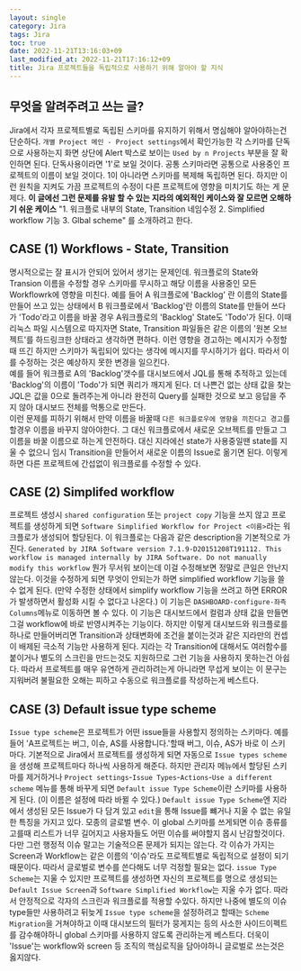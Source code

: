 ```yaml
---
layout: single
category: Jira
tags: Jira
toc: true
date: 2022-11-21T13:16:03+09
last_modified_at: 2022-11-21T17:16:12+09
title: Jira 프로젝트들을 독립적으로 사용하기 위해 알아야 할 지식
---
```


## 무엇을 알려주려고 쓰는 글?
Jira에서 각자 프로젝트별로 독립된 스키마를 유지하기 위해서 명심해야 알아야하는건 단순하다. `개별 Project 메인 - Project settings`에서 확인가능한 각 스키마를 단독으로 사용하는지 화면 상단에 Alert 박스로 보이는 `Used by n Projects` 부분을 잘 확인하면 된다. 단독사용이라면 '1'로 보일 것이다. 공통 스키마라면 공통으로 사용중인 프로젝트의 이름이 보일 것이다. 1이 아니라면 스키마를 복제해 독립하면 된다. 하지만 이런 원칙을 지켜도 가끔 프로젝트의 수정이 다른 프로젝트에 영향을 미치기도 하는 게 문제다. **이 글에선 그런 문제를 유발 할 수 있는 지라의 예외적인 케이스와 잘 모르면 오해하기 쉬운 케이스** "1. 워크플로 내부의 State, Transition 네임수정 2. Simplified workflow 기능 3. Glbal scheme" 를 소개하려고 한다.

## CASE (1) Workflows - State, Transition
명시적으로는 잘 표시가 안되어 있어서 생기는 문제인데. 워크플로의 State와 Transion 이름을 수정할 경우 스키마를 무시하고 해당 이름을 사용중인 모든 Workflowrk에 영향을 미친다. 예를 들어 A 워크플로에 'Backlog' 란 이름의 State를 만들어 쓰고 있는 상태에서 B 워크플로에서 'Backlog'란 이름의 State를 만들어 쓰다가 'Todo'라고 이름을 바꿀 경우 A워크플로의 'Backlog' State도 'Todo'가 된다. 이때 리눅스 파일 시스템으로 따지자면 State, Transition 파일들은 같은 이름의 '원본 오브젝트'를 하드링크한 상태라고 생각하면 편하다. 이런 영향을 경고하는 메시지가 수정할 때 뜨긴 하지만 스키마가 독립되어 있다는 생각에 메시지를 무시하기가 쉽다.  따라서 이를 수정하는 것은 예상하지 못한 변경을 일으킨다.  
예를 들어 워크플로 A의 'Backlog'갯수를 대시보드에서 JQL를 통해 추적하고 있는데 'Backlog'의 이름이 'Todo'가 되면 쿼리가 깨지게 된다. 더 나쁜건 없는 상태 값을 찾는 JQL은 값을 0으로 돌려주는게 아니라 완전히 Query를 실패한 것으로 보고 응답을 주지 않아 대시보드 전체를 먹통으로 만든다.  
이런 문제를 피하기 위해서 만약 이름을 바꿀때 `다른 워크플로우에 영향을 끼친다고 경고`를 할경우 이름을 바꾸지 않아야한다. 그 대신 워크플로에서 새로운 오브젝트를 만들고 그 이름을 바꿀 이름으로 하는게 안전하다. 대신 지라에선 state가 사용중일땐 state를 지울 수 없으니 임시 Transition을 만들어서 새로운 이름의 Issue로 옮기면 된다. 이렇게 하면 다른 프로젝트에 간섭없이 워크플로를 수정할 수 있다.

## CASE (2) Simplifed workflow
프로젝트 생성시 `shared configuration` 또는 `project copy` 기능을 쓰지 않고 프로젝트를 생성하게 되면 `Software Simplified Workflow for Project <이름>`라는 워크플로가 생성되어 할당된다. 이 워크플로는 다음과 같은 description을 기본적으로 가진다. `Generated by JIRA Software version 7.1.9-D20151208T191112. This workflow is managed internally by JIRA Software. Do not manually modify this workflow` 뭔가 무서워 보이는데 이걸 수정해보면 정말로 큰일은 안난지 않는다. 이것을 수정하게 되면 무엇이 안되는가 하면 simplified workflow 기능을 쓸 수 없게 된다. (만약 수정한 상태에서 simplify workflow 기능을 쓰려고 하면 ERROR가 발생하면서 활성화 시킬 수 없다고 나온다.) 이 기능은 `DASHBOARD-configure-좌측 Columns`메뉴로 이동하면 볼 수 있다. 이 기능은 대시보드에서 컬럼과 상태 값을 만들면 그걸 workflow에 바로 반영시켜주는 기능이다. 하지만 이렇게 대시보드와 워크플로를 하나로 만들어버리면 Transition과 상태변화에 조건을 붙이는것과 같은 지라만의 컨셉이 배제된 극소적 기능만 사용하게 된다. 지라는 각 Transition에 대해서도 여러함수를 붙이거나 별도의 스크린을 만드는것도 지원하므로 그런 기능을 사용하지 못하는건 아쉽다. 따라서 프로젝트를 매우 유연하게 관리하려는게 아니라면 무섭게 보이는 이 문구는 지워버려 불필요한 오해는 피하고 수동으로 워크플로를 작성하는게 베스트다.

## CASE (3) Default issue type scheme
`Issue type scheme`은 프로젝트가 어떤 issue들을 사용할지 정의하는 스키마다. 예를 들어 'A프로젝트는 버그, 이슈, AS를 사용합니다.'할때 버그, 이슈, AS가 바로 이 스키마다. 기본적으로 Jira에서 프로젝트를 생성하게 되면 자동으로 `Issue types scheme`을 생성해 프로젝트마다 하나씩 사용하게 해준다. 하지만 관리자 메뉴에서 할당된 스키마를 제거하거나 `Project settings`-`Issue Types`-`Actions`-`Use a different scheme` 메뉴를 통해 바꾸게 되면 `Default issue Type Scheme`이란 스키마를 사용하게 된다. (이 이름은 설정에 따라 바뀔 수 있다.) `Default issue Type Scheme`엔 지라에서 생성된 모든 Issue가 다 담겨 있고 `edit`을 통해 Issue를 뺴거나 지울 수 없는 유일한 특징을 가지고 있다. 모종의 글로벌 변수. 이 global 스키마를 쓰게되면 이슈 종류를 고를때 리스트가 너무 길어지고 사용자들도 어떤 이슈를 써야할지 몹시 난감할것이다. 다만 그런 행정적 이슈 말고는 기술적으론 문제가 되지는 않는다. 각 이슈가 가지는 Screen과 Workflow는 같은 이름의 '이슈'라도 프로젝트별로 독립적으로 설정이 되기 때문이다. 따라서 글로벌로 변수를 쓴다해도 너무 걱정할 필요는 없다. `issue Type Scheme`는 지울 수 있지만 프로젝트를 생성하면 자신의 프로젝트를 명으로 생성되는 `Default Issue Screen`과 `Software Simplified Workflow`는 지울 수가 없다. 따라서 안정적으로 각자의 스크린과 워크플로를 적용할 수있다. 하지만 나중에 별도의 이슈 type들만 사용하려고 뒤늦게 `Issue type scheme`을 설정하려고 할때는 `Scheme Migration`을 거쳐야하고 이때 대시보드의 필터가 뭉게지는 등의 사소한 사이드이펙트를 감수해야하니 global 스키마를 사용하지 않도록 관리하는게 베스트다. 더욱이 'Issue'는 workflow와 screen 등 조직의 핵심로직을 담아야하니 글로벌로 쓰는것은 옳지않다.